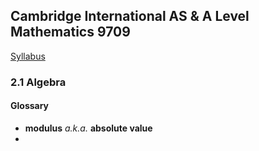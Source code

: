 Cambridge International AS & A Level
Mathematics 9709
-
[Syllabus](https://www.cambridgeinternational.org/Images/415060-2020-2022-syllabus.pdf)

### 2.1 Algebra
#### Glossary
- **modulus** *a.k.a.* **absolute value**
- 

<!--stackedit_data:
eyJoaXN0b3J5IjpbLTEyOTQ2MzA4NzddfQ==
-->